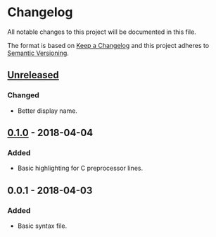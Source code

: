 # Changelog

All notable changes to this project will be documented in this file.

The format is based on [Keep a Changelog](http://keepachangelog.com/en/1.0.0/) and this project adheres to [Semantic Versioning](http://semver.org/spec/v2.0.0.html).

## [Unreleased]

### Changed

- Better display name.

## [0.1.0] - 2018-04-04

### Added

- Basic highlighting for C preprocessor lines.

## 0.0.1 - 2018-04-03

### Added

- Basic syntax file.

[Unreleased]: https://github.com/W4RH4WK/souffle-syntax/compare/v0.1.0...HEAD
[0.1.0]: https://github.com/W4RH4WK/souffle-syntax/compare/v0.0.1...v0.1.0
